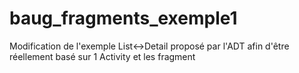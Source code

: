baug_fragments_exemple1
=======================

Modification de l'exemple List&lt;->Detail proposé par l'ADT afin d'être réellement basé sur 1 Activity et les fragment